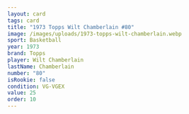 ```yaml
---
layout: card
tags: card
title: "1973 Topps Wilt Chamberlain #80"
image: /images/uploads/1973-topps-wilt-chamberlain.webp
sport: Basketball
year: 1973
brand: Topps
player: Wilt Chamberlain
lastName: Chamberlain
number: "80"
isRookie: false
condition: VG-VGEX
value: 25
order: 10
---
```

